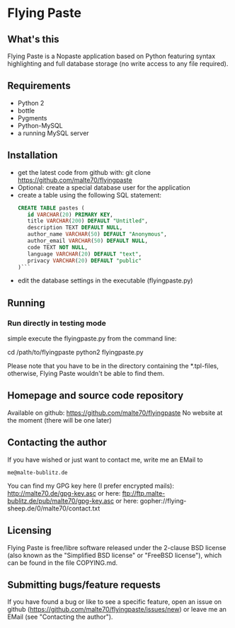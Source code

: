 Flying Paste
============

What's this
-----------

Flying Paste is a Nopaste application based on Python featuring
syntax highlighting and full database storage (no write access to
any file required).

Requirements
------------

 - Python 2
 - bottle
 - Pygments
 - Python-MySQL
 - a running MySQL server

Installation
------------

 - get the latest code from github with:
      git clone https://github.com/malte70/flyingpaste
 - Optional: create a special database user for the application
 - create a table using the following SQL statement:
   ``` sql
   CREATE TABLE pastes (
      id VARCHAR(20) PRIMARY KEY,
      title VARCHAR(200) DEFAULT "Untitled",
      description TEXT DEFAULT NULL,
      author_name VARCHAR(50) DEFAULT "Anonymous",
      author_email VARCHAR(50) DEFAULT NULL,
      code TEXT NOT NULL,
      language VARCHAR(20) DEFAULT "text",
      privacy VARCHAR(20) DEFAULT "public"
   )```
 - edit the database settings in the executable (flyingpaste.py)

Running
-------

### Run directly in testing mode
simple execute the flyingpaste.py from the command line:

   cd /path/to/flyingpaste
   python2 flyingpaste.py

Please note that you have to be in the directory containing the \*.tpl-files,
otherwise, Flying Paste wouldn't be able to find them.

Homepage and source code repository
-----------------------------------

Available on github: https://github.com/malte70/flyingpaste
No website at the moment (there will be one later)

Contacting the author
---------------------

If you have wished or just want to contact me,
write me an EMail to

    me@malte-bublitz.de

You can find my GPG key here (I prefer encrypted mails):
http://malte70.de/gpg-key.asc
or here:
ftp://ftp.malte-bublitz.de/pub/malte70/gpg-key.asc
or here:
gopher://flying-sheep.de/0/malte70/contact.txt

Licensing
---------

Flying Paste is free/libre software released under the 2-clause BSD license
(also known as the "Simplified BSD license" or "FreeBSD license"), which
can be found in the file COPYING.md.

Submitting bugs/feature requests
--------------------------------

If you have found a bug or like to see a specific feature, open an issue on
github (https://github.com/malte70/flyingpaste/issues/new) or leave me an
EMail (see "Contacting the author").

